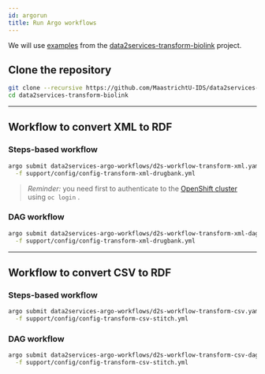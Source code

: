 ```yaml
---
id: argorun
title: Run Argo workflows
---
```


We will use [examples](https://github.com/MaastrichtU-IDS/data2services-transform-biolink/tree/master/support/config) from the [data2services-transform-biolink](https://github.com/MaastrichtU-IDS/data2services-transform-biolink) project.

## Clone the repository

```bash
git clone --recursive https://github.com/MaastrichtU-IDS/data2services-transform-biolink.git
cd data2services-transform-biolink
```

---

## Workflow to convert XML to RDF

### Steps-based workflow

```bash
argo submit data2services-argo-workflows/d2s-workflow-transform-xml.yaml \
  -f support/config/config-transform-xml-drugbank.yml
```

> *Reminder:* you need first to authenticate to the [OpenShift cluster](https://app.dsri.unimaas.nl:8443/) using `oc login` .

### DAG workflow

```bash
argo submit data2services-argo-workflows/d2s-workflow-transform-xml-dag.yaml \
  -f support/config/config-transform-xml-drugbank.yml
```

---

## Workflow to convert CSV to RDF

### Steps-based workflow

```bash
argo submit data2services-argo-workflows/d2s-workflow-transform-csv.yaml \
  -f support/config/config-transform-csv-stitch.yml
```

### DAG workflow

```bash
argo submit data2services-argo-workflows/d2s-workflow-transform-csv-dag.yaml \
  -f support/config/config-transform-csv-stitch.yml
```
